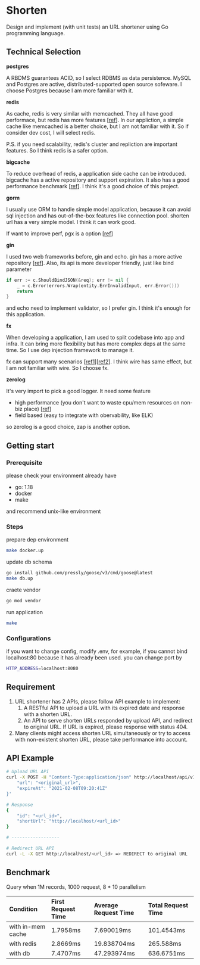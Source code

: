 # Shorten

Design and implement (with unit tests) an URL shortener using Go programming language.

## Technical Selection

**postgres**

A RBDMS guarantees ACID, so I select RDBMS as data persistence. MySQL and Postgres are active, distributed-supported open source sofeware. I choose Postgres because I am more familiar with it.

**redis**

As cache, redis is very similar with memcached. They all have good performace, but redis has more features [[ref](https://aws.amazon.com/tw/elasticache/redis-vs-memcached/)]. In our appliction, a simple cache like memcached is a better choice, but I am not familiar with it. So if consider dev cost, I will select redis.

P.S. if you need scalability, redis's cluster and repliction are important features. So I think redis is a safer option.

**bigcache**

To reduce overhead of redis, a application side cache can be introduced. bigcache has a active repository and support expiration. It also has a good performance benchmark [[ref](https://github.com/allegro/bigcache)]. I think it's a good choice of this project.

**gorm**

I usually use ORM to handle simple model application, because it can avoid sql injection and has out-of-the-box features like connection pool. shorten url has a very simple model. I think it can work good.

If want to improve perf, pgx is a option [[ref](https://github.com/efectn/go-orm-benchmarks/blob/master/results.md)]

**gin**

I used two web frameworks before, gin and echo. gin has a more active repository [[ref](https://pkg.go.dev/github.com/mingrammer/go-web-framework-stars#section-readme)]. Also, its api is more developer friendly, just like bind parameter

```go
if err := c.ShouldBindJSON(&req); err != nil {
    _ = c.Error(errors.Wrap(entity.ErrInvalidInput, err.Error()))
    return
}
```

and echo need to implement validator, so I prefer gin. I think it's enough for this application.

**fx**

When developing a application, I am used to split codebase into app and infra. It can bring more flexibility but has more complex deps at the same time. So I use dep injection framework to manage it.

fx can support many scenarios [[ref1](https://medium.com/@ken00535/%E7%94%A8-fx-%E4%BE%86%E6%9B%BF-go-%E4%BE%9D%E8%B3%B4%E6%B3%A8%E5%85%A5%E5%90%A7-d82adcd4d56b)][[ref2](https://speakerdeck.com/ken00535/20220928-golang-meetup-di-fx-release?slide=2)]. I think wire has same effect, but I am not familiar with wire. So I choose fx. 

**zerolog**

It's very import to pick a good logger. It need some feature

- high performance (you don't want to waste cpu/mem resources on non-biz place) [[ref](https://github.com/rs/zerolog#benchmarks)]
- field based (easy to integrate with obervability, like ELK)

so zerolog is a good choice, zap is another option.

## Getting start

### Prerequisite

please check your environment already have

- go: 1.18
- docker
- make

and recommend unix-like environment 

### Steps

prepare dep environment

```bash
make docker.up
```

update db schema

```bash
go install github.com/pressly/goose/v3/cmd/goose@latest
make db.up
```

craete vendor

```bash
go mod vendor
```

run application

```bash
make
```

### Configurations

if you want to change config, modify .env, for example, if you cannot bind localhost:80 because it has already been used. you can change port by

```bash
HTTP_ADDRESS=localhost:8080
```

## Requirement

1. URL shortener has 2 APIs, please follow API example to implement:
    1. A RESTful API to upload a URL with its expired date and response with a shorten URL.
    2. An API to serve shorten URLs responded by upload API, and redirect to original URL. If URL is expired, please response with status 404.
2. Many clients might access shorten URL simultaneously or try to access with non-existent shorten URL, please take
performance into account.

## API Example

```bash
# Upload URL API
curl -X POST -H "Content-Type:application/json" http://localhost/api/v1/urls -d '{
    "url": "<original_url>",
    "expireAt": "2021-02-08T09:20:41Z"
}'

# Response
{
    "id": "<url_id>",
    "shortUrl": "http://localhost/<url_id>"
}

# ------------------

# Redirect URL API
curl -L -X GET http://localhost/<url_id> => REDIRECT to original URL
```

## Benchmark

Query when 1M records, 1000 request, 8 * 10 parallelism

| Condition          | First Request Time  | Average Request Time | Total Request Time |
| :----------------- | :------------------ | :------------------- | :----------------- |
| with in-mem cache  | 1.7958ms            | 7.690019ms           | 101.4543ms         |
| with redis         | 2.8669ms            | 19.838704ms          | 265.588ms          |
| with db            | 7.4707ms            | 47.293974ms          | 636.6751ms         |